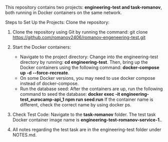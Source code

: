 This repository contains two projects: **engineering-test and task-romanov**, both running in Docker containers on the same network.

Steps to Set Up the Projects:
Clone the repository:

1. Clone the repository using Git by running the command: git clone https://github.com/romanov2406/romanov-engeneering-test.git
   

2. Start the Docker containers:
   *  Navigate to the project directory: Change into the engineering-test directory by running: **cd engineering-test**. Then, bring up the Docker containers using the following
     command: **docker-compose up -d --force-recreate**.
   * On some Docker versions, you may need to use docker compose instead of docker-compose.
   * Run the database seed: After the containers are up,
     run the following command to seed the database: **docker exec -it engineering-test_eurocamp-api_1 npm run seed:run**
     If the container name is different, check the correct name by using docker ps.

3. Check Test Code: Navigate to the **task-romanov** folder. The test task Docker container image name is **engineering-test-romanov-service-1.**.
4. All notes regarding the test task are in the engineering-test folder under NOTES.md.
